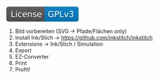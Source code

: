 [![GPL v3 License](https://raw.githubusercontent.com/do1jlr/embroider_instruction/master/.github/license.svg?sanitize=true)](https://github.com/do1jlr/embroider_instruction/blob/master/LICENSE)

1. Bild vorbereiten (SVG -> Pfade/Flächen only)
2. Install Ink/Stich -> https://github.com/inkstitch/inkstitch
3. Extensions -> Ink/Stich / Simulation
4. Export
5. EZ-Converter
6. Print
7. Profit!
